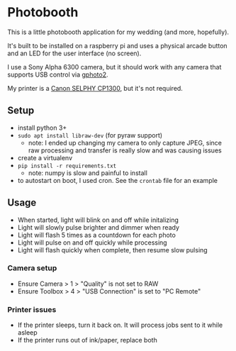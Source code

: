 # Photobooth

This is a little photobooth application for my wedding (and more, hopefully).

It's built to be installed on a raspberry pi and uses a physical arcade button and an LED for the user interface (no screen).

I use a Sony Alpha 6300 camera, but it should work with any camera that supports USB control via [gphoto2](http://www.gphoto.org/).

My printer is a [Canon SELPHY CP1300](https://www.usa.canon.com/internet/portal/us/home/products/details/printers/mobile-compact-printer/cp1300-bkn), but it's not required.

## Setup

- install python 3+
- `sudo apt install libraw-dev` (for pyraw support)
  - note: I ended up changing my camera to only capture JPEG, since raw processing and transfer is really slow and was causing issues
- create a virtualenv
- `pip install -r requirements.txt`
  - note: numpy is slow and painful to install
- to autostart on boot, I used cron. See the `crontab` file for an example

## Usage

- When started, light will blink on and off while initalizing
- Light will slowly pulse brighter and dimmer when ready
- Light will flash 5 times as a countdown for each photo
- Light will pulse on and off quickly while processing
- Light will flash quickly when complete, then resume slow pulsing

### Camera setup
- Ensure Camera > 1 > "Quality" is not set to RAW
- Ensure Toolbox > 4 > "USB Connection" is set to "PC Remote"

### Printer issues
- If the printer sleeps, turn it back on. It will process jobs sent to it while asleep
- If the printer runs out of ink/paper, replace both
